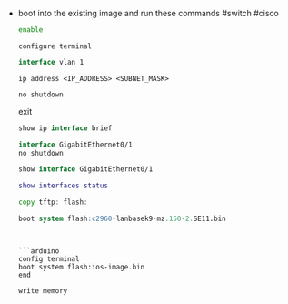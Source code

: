 - boot into the existing image and run these commands #switch #cisco 
  
  
  
  ```bash
  enable
  ```
  
  ```
  configure terminal
  ```
  
  ```kotlin
  interface vlan 1
  ```
  
  ```php-template
  ip address <IP_ADDRESS> <SUBNET_MASK>
  ```
  
  `no shutdown`
  
  
  exit
  
  
  ```kotlin
  show ip interface brief
  ```
  
  ```kotlin
  interface GigabitEthernet0/1
  no shutdown
  ```
  
  ```kotlin
  show interface GigabitEthernet0/1
  ```
  
  
  ```lua
  show interfaces status
  ```
  
  ```go
  copy tftp: flash:
  ```
  
  
  ```sql
  boot system flash:c2960-lanbasek9-mz.150-2.SE11.bin
  ```
  ```
  
  
  ```arduino
  config terminal
  boot system flash:ios-image.bin
  end
  ```
  ```arduino
  write memory
  ```